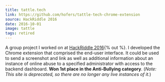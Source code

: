 ```yaml
---
title: tattle.tech
link: https://github.com/hofers/tattle-tech-chrome-extension
source: HackRiddle 2016
date: 2016-10-01
image: tattle
tags: retired
---
```

A group project I worked on at [HackRiddle 2016](http://hackriddle.com){% out %}. I developed the Chrome extension that comprised the end-user interface. It could be used to send a screenshot and link as well as additional information about an instance of online abuse to a specified administrator with access to the backend dashboard. **Won 1st place in the Anti-Bullying category**. (*Note: This site is deprecated, so there are no longer any live instances&nbsp;of it.*)
